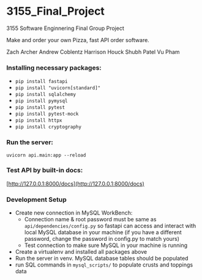 # 3155_Final_Project
3155 Software Enginnering Final Group Project

Make and order your own Pizza, fast API order software.

Zach Archer
Andrew Coblentz
Harrison Houck
Shubh Patel
Vu Pham


### Installing necessary packages:  
* `pip install fastapi`
* `pip install "uvicorn[standard]"`  
* `pip install sqlalchemy`  
* `pip install pymysql`
* `pip install pytest`
* `pip install pytest-mock`
* `pip install httpx`
* `pip install cryptography`
### Run the server:
`uvicorn api.main:app --reload`
### Test API by built-in docs:
[http://127.0.0.1:8000/docs](http://127.0.0.1:8000/docs)

### Development Setup
- Create new connection in MySQL WorkBench:
  - Connection name & root password must be same as ```api/dependencies/config.py``` so fastapi can access and interact with local MySQL database in your machine (if you have a different password, change the password in config.py to match yours)
  - Test connection to make sure MySQL in your machine is running
- Create a virtualenv and installed all packages above
- Run the server in venv. MySQL database tables should be populated
- run SQL commands in ```mysql_scripts/``` to populate crusts and toppings data
